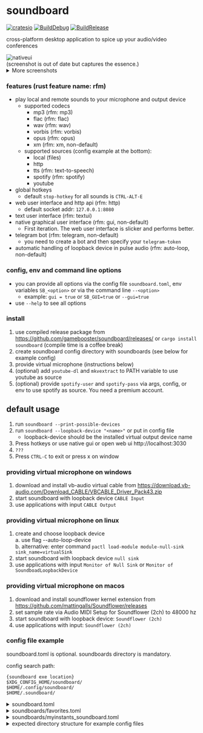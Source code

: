 # soundboard

[![cratesio](https://img.shields.io/crates/v/soundboard.svg)](https://crates.io/crates/soundboard)
[![BuildDebug](https://github.com/gamebooster/soundboard/workflows/BuildDebug/badge.svg)](https://github.com/gamebooster/soundboard/actions?query=workflow%3ABuildDebug)
[![BuildRelease](https://github.com/gamebooster/soundboard/workflows/BuildRelease/badge.svg)](https://github.com/gamebooster/soundboard/actions?query=workflow%3ABuildRelease)

cross-platform desktop application to spice up your audio/video conferences

  <img alt="nativeui" src="https://i.imgur.com/5OBElu2.png"/>
  <figcaption>(screenshot is out of date but captures the essence.)</figcaption>

<details>
  <summary>More screenshots</summary>

<p float="left">
  <img alt="webui" src="https://i.imgur.com/4AD4DNp.png" width="55%" /> 
  <img alt="telegram" src="https://i.imgur.com/o9WByEN.jpg" width="44%" /><figcaption>Web UI and Telegram Bot</figcaption>
</p>

</details>

### features (rust feature name: rfm)

- play local and remote sounds to your microphone and output device
  - supported codecs
    - mp3 (rfm: mp3)
    - flac (rfm: flac)
    - wav (rfm: wav)
    - vorbis (rfm: vorbis)
    - opus (rfm: opus)
    - xm (rfm: xm, non-default)
  - supported sources (config example at the bottom):
    - local (files)
    - http
    - tts (rfm: text-to-speech)
    - spotify (rfm: spotify)
    - youtube
- global hotkeys
  - default `stop-hotkey` for all sounds is `CTRL-ALT-E`
- web user interface and http api (rfm: http)
  - default socket addr: `127.0.0.1:8080`
- text user interface (rfm: textui)
- native graphical user interface (rfm: gui, non-default)
  - First iteration. The web user interface is slicker and performs better.
- telegram bot (rfm: telegram, non-default)
  - you need to create a bot and then specify your `telegram-token`
- automatic handling of loopback device in pulse audio (rfm: auto-loop, non-default)

### config, env and command line options

- you can provide all options via the config file `soundboard.toml`, env variables `SB_<option>` or via the command line `--<option>`
  - example: `gui = true` or `SB_GUI=true` or `--gui=true`
- use `--help` to see all options

### install

1. use compiled release package from https://github.com/gamebooster/soundboard/releases/
   or `cargo install soundboard` (compile time is a coffee break)
2. create soundboard config directory with soundboards (see below for example config)
3. provide virtual microphone (instructions below)
4. (optional) add `youtube-dl` and `mkvextract` to PATH variable to use youtube as source
5. (optional) provide `spotify-user` and `spotify-pass` via args, config, or env to use spotify as source. You need a premium account.

## default usage

1. run `soundboard --print-possible-devices`
2. run `soundboard --loopback-device "<name>"` or put in config file
   - loopback-device should be the installed virtual output device name
3. Press hotkeys or use native gui or open web ui http://localhost:3030
4. `???`
5. Press `CTRL-C` to exit or press x on window

### providing virtual microphone on windows

1. download and install vb-audio virtual cable from https://download.vb-audio.com/Download_CABLE/VBCABLE_Driver_Pack43.zip
2. start soundboard with loopback device `CABLE Input`
3. use applications with input `CABLE Output`

### providing virtual microphone on linux

1. create and choose loopback device  
   a. use flag --auto-loop-device  
   b. alternative: enter command `pactl load-module module-null-sink sink_name=virtualSink`
2. start soundboard with loopback device `null sink`
3. use applications with input `Monitor of Null Sink` or `Monitor of SoundboadLoopbackDevice`

### providing virtual microphone on macos

1. download and install soundflower kernel extension from https://github.com/mattingalls/Soundflower/releases
2. set sample rate via Audio MIDI Setup for Soundflower (2ch) to 48000 hz
3. start soundboard with loopback device: `Soundflower (2ch)`
4. use applications with input: `Soundflower (2ch)`

### config file example

soundboard.toml is optional. soundboards directory is mandatory.

config search path:

```
{soundboard exe location}
$XDG_CONFIG_HOME/soundboard/
$HOME/.config/soundboard/
$HOME/.soundboard/
```

<details>
  <summary>soundboard.toml</summary>

```
# input_device = "Mikrofonarray (Realtek High Definition Audio(SST))" # optional else default device
# output_device = "Speaker/HP (Realtek High Definition Audio(SST))" # optional else default device
loopback_device = "CABLE Input (VB-Audio Virtual Cable)" # required: change to your virtual loopback output

stop_hotkey = "CTRL-ALT-E" # stop all sound
```

</details>

<details>
  <summary>soundboards/favorites.toml</summary>

```
name = 'favorites'
position = 0 # always position ahead of other soundboards

[[sound]]
hotkey = 'CTRL-SHIFT-BACKSPACE'
name = 'Soldier of Fortune'
source = {local = {path = 'vodka/Razor1911 - Soldier Of Fortune intro.xm'}}

[[sound]]
name = 'steam incoming'
source = {http = {url = 'https://www.myinstants.com/media/sounds/message_2.mp3'}}

[[sound]]
hotkey = 'CTRL-P'
name = 'Nicht so tief, Rüdiger!'
source = {local = {path = 'nicht-so-tief-rudiger.mp3'}}

[[sound]]
end = 10.5 # end sound timestamp, supported for all sources
name = "Sound of Silence"
source = {spotify = {id = "5y788ya4NvwhBznoDIcXwK"}}
start = 2 # start sound timestamp, supported for all sources

[[sound]]
end = 18.5
name = "dreams"
source = {youtube = {id = "ZXsQAXx_ao0"}}
start = 14

[[sound]]
end = 58
name = "tired"
source = {youtube = {id = "ZXsQAXx_ao0"}}
start = 53

[[sound]]
name = '''Looks Like You're F'd'''
source = {http = {url = 'https://www.soundboard.com/handler/playTrack.ashx?id=893190', headers = [{name = 'referer', value = 'https://www.soundboard.com/'}]}}

[[sound]]
name = "Hello World"
source = {tts = {ssml = '''
<speak>
Hello World!
</speak>
''', lang = "en-GB"}}
```

</details>

<details>
  <summary>soundboards/myinstants_soundboard.toml</summary>

```
name = "Myinstants.com"

[[sound]]
name = 'Falcon Punch'
source = {http = {url = 'https://www.myinstants.com//media/sounds/falconpunch.swf.mp3'}}

[[sound]]
name = 'Knaller'
source = {http = {url = 'https://www.myinstants.com//media/sounds/videoplayback-2-online-audio-converter.mp3'}}
```

</details>

<details>
  <summary>expected directory structure for example config files</summary>

```
soundboard.toml
soundboards/
  favorites/
    nicht-so-tief-rudiger.mp3
  favorites.toml
  myinstants_soundboard.toml
```

</details>
